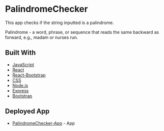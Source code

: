 # PalindromeChecker

This app checks if the string inputted is a palindrome. 

Palindrome - a word, phrase, or sequence that reads the same backward as forward, e.g., madam or nurses run. 

## Built With
* [JavaScript](https://developer.mozilla.org/en-US/docs/Web/JavaScript)
* [React](https://reactjs.org/)
* [React-Bootstrap](https://react-bootstrap.github.io/)
* [CSS](https://www.w3schools.com/css/default.asp)
* [Node.js](https://nodejs.org/en/docs/)
* [Express](https://expressjs.com/)
* [Bootstrap](https://getbootstrap.com/)

## Deployed App
* [PalindromeChecker-App](https://palindromechecker-mg.herokuapp.com) - App